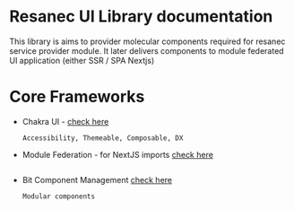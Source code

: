 # Resanec UI Library documentation

This library is aims to provider molecular components required for resanec service provider module.
It later delivers components to module federated UI application (either SSR / SPA Nextjs)

# Core Frameworks

- Chakra UI - [check here](https://chakra-ui.com/)
  ```
  Accessibility, Themeable, Composable, DX
  ```
- Module Federation - for NextJS imports [check here](https://thekevinwang.com/2021/03/26/micro-frontends-nextjs/)
  ```
  
  ```
- Bit Component Management [check here](https://harmony-docs.bit.dev/getting-started/initializing-workspace/)
  ```
  Modular components
  ```
